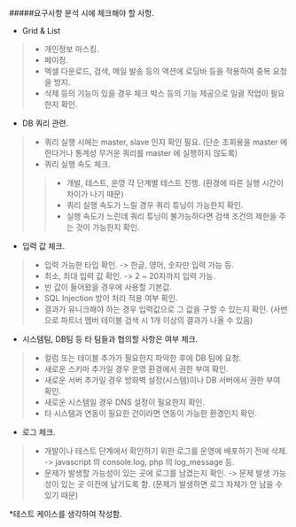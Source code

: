 #####요구사항 분석 시에 체크해야 할 사항.  
* Grid & List  
>* 개인정보 마스킹.
>* 페이징.
>* 엑셀 다운로드, 검색, 메일 발송 등의 액션에 로딩바 등을 적용하여 중복 요청을 방지.
>* 삭제 등의 기능이 있을 경우 체크 박스 등의 기능 제공으로 일괄 작업이 필요한지 확인.

* DB 쿼리 관련.
>* 쿼리 실행 시에는 master, slave 인지 확인 필요. (단순 조회용을 master 에 한다거나 통계성 무거운 쿼리를 master 에 실행하지 않도록)
>* 쿼리 실행 속도 체크.
>>* 개발, 테스트, 운영 각 단계별 테스트 진행. (환경에 따른 실행 시간이 차이가 나기 때문)
>>* 쿼리 실행 속도가 느릴 경우 쿼리 튜닝이 가능한지 확인.
>>* 실행 속도가 느린데 쿼리 튜닝이 불가능하다면 검색 조건의 제한을 주는 것이 가능한지 확인.

* 입력 값 체크.
>* 입력 가능한 타입 확인. -> 한글, 영어, 숫자만 입력 가능 등.
>* 최소, 최대 입력 값 확인. -> 2 ~ 20자까지 입력 가능.
>* 빈 값이 들어왔을 경우에 사용할 기본값.
>* SQL Injection 방어 처리 적용 여부 확인.
>* 결과가 유니크해야 하는 경우 입력값으로 그 값을 구할 수 있는지 확인. (사번으로 파트너 멤버 테이블 검색 시 1개 이상의 결과가 나올 수 있음)

* 시스템팀, DB팀 등 타 팀들과 협의할 사항은 여부 체크.
>* 컬럼 또는 테이블 추가가 필요한지 파악한 후에 DB 팀에 요청.
>* 새로운 스키마 추가일 경우 운영 환경에서 권한 부여 확인.
>* 새로운 서버 추가일 경우 방화벽 설정(시스템)이나 DB 서버에서 권한 부여 확인.
>* 새로운 시스템일 경우 DNS 설정이 필요한지 확인.
>* 타 시스템과 연동이 필요한 건이라면 연동이 가능한 환경인지 확인.

* 로그 체크.
>* 개발이나 테스트 단계에서 확인하기 위한 로그를 운영에 배포하기 전에 삭제. -> javascript 의 console.log, php 의 log_message 등.
>* 문제가 발생할 가능성이 있는 곳에 로그를 남겼는지 확인. -> 문제 발생 가능성이 있는 곳 이전에 남기도록 함. (문제가 발생하면 로그 자체가 안 남을 수 있기 때문)

*테스트 케이스를 생각하여 작성함.